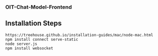 ### OIT-Chat-Model-Frontend

## Installation Steps

```
https://treehouse.github.io/installation-guides/mac/node-mac.html
npm install connect serve-static
node server.js
npm install websocket
```
